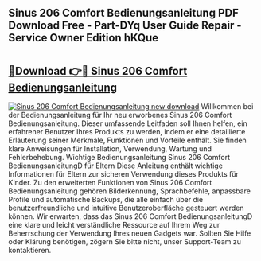 ## Sinus 206 Comfort Bedienungsanleitung PDF Download Free - Part-DYq User Guide Repair - Service Owner Edition hKQue

# <h2><a href="http://df1z13.blite.top/?on=Sinus+206+Comfort+Bedienungsanleitung">🔗Download 👉🔴 Sinus 206 Comfort Bedienungsanleitung</a></h2>

[![Sinus 206 Comfort Bedienungsanleitung new download](https://i.imgur.com/lujVjoI.png)](http://df1z13.blite.top/?on=Sinus+206+Comfort+Bedienungsanleitung)
Willkommen bei der Bedienungsanleitung für Ihr neu erworbenes Sinus 206 Comfort Bedienungsanleitung. Dieser umfassende Leitfaden soll Ihnen helfen, ein erfahrener Benutzer Ihres Produkts zu werden, indem er eine detaillierte Erläuterung seiner Merkmale, Funktionen und Vorteile enthält. Sie finden klare Anweisungen für Installation, Verwendung, Wartung und Fehlerbehebung. Wichtige Bedienungsanleitung Sinus 206 Comfort BedienungsanleitungD für Eltern Diese Anleitung enthält wichtige Informationen für Eltern zur sicheren Verwendung dieses Produkts für Kinder. Zu den erweiterten Funktionen von Sinus 206 Comfort Bedienungsanleitung gehören Bilderkennung, Sprachbefehle, anpassbare Profile und automatische Backups, die alle einfach über die benutzerfreundliche und intuitive Benutzeroberfläche gesteuert werden können. Wir erwarten, dass das Sinus 206 Comfort BedienungsanleitungD eine klare und leicht verständliche Ressource auf Ihrem Weg zur Beherrschung der Verwendung Ihres neuen Gadgets war. Sollten Sie Hilfe oder Klärung benötigen, zögern Sie bitte nicht, unser Support-Team zu kontaktieren.

